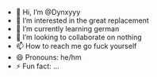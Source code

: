- 👋 Hi, I’m @Dynxyyy
- 👀 I’m interested in the great replacement
- 🌱 I’m currently learning german
- 💞️ I’m looking to collaborate on nothing
- 📫 How to reach me go fuck yourself
- 😄 Pronouns: he/hm
- ⚡ Fun fact: ...

<!---
Dynxyyy/Dynxyyy is a ✨ special ✨ repository because its `README.md` (this file) appears on your GitHub profile.
You can click the Preview link to take a look at your changes.
--->

